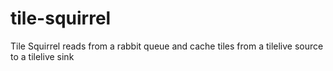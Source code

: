 # tile-squirrel
Tile Squirrel reads from a rabbit queue and cache tiles from a tilelive source to a tilelive sink
